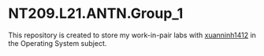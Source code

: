 # NT209.L21.ANTN.Group_1
This repository is created to store my work-in-pair labs with [xuanninh1412](https://github.com/xuanninh1412) in the Operating System subject.
